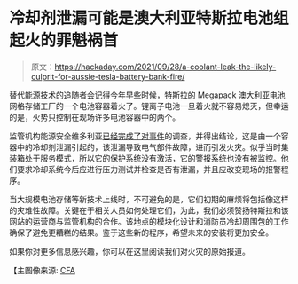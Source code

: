 # 冷却剂泄漏可能是澳大利亚特斯拉电池组起火的罪魁祸首

> 原文：<https://hackaday.com/2021/09/28/a-coolant-leak-the-likely-culprit-for-aussie-tesla-battery-bank-fire/>

替代能源技术的追随者会记得今年早些时候，特斯拉的 Megapack 澳大利亚电池网格存储工厂的一个电池容器着火了。锂离子电池一旦着火就不容易熄灭，但幸运的是，火势只控制在现场许多电池容器中的两个。

监管机构能源安全维多利亚[已经完成了对事件](https://esv.vic.gov.au/news/cooling-system-leak-led-to-victorian-big-battery-fire/)的调查，并得出结论，这是由一个容器中的冷却剂泄漏引起的，该泄漏导致电气部件故障，进而引发火灾。似乎当时集装箱处于服务模式，所以它的保护系统没有激活，它的警报系统也没有被监控。他们要求冷却系统今后应进行压力测试并检查是否有泄漏，并且应改变现场的报警程序。

当大规模电池存储等新技术上线时，不可避免的是，它们初期的麻烦将包括像这样的灾难性故障。关键在于相关人员如何处理它们，为此，我们必须赞扬特斯拉和该网站的运营商与监管机构的合作。该地点的模块化设计和消防员冷却周围包的工作确保了避免更糟糕的结果。鉴于这些新的程序，希望未来的安装将更加安全。

如果你对更多信息感兴趣，你可以在这里阅读我们对火灾的原始报道。

【主图像来源: [CFA](https://news.cfa.vic.gov.au/news/firefighters-bring-large-battery-fire-near-geelong-under-control)